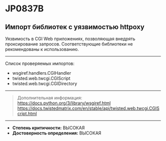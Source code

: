 # JP0837B
## Импорт библиотек с уязвимостью httpoxy
Уязвимость в CGI Web приложениях, позволяющая внедрять проксирование запросов.
Соответствующие библиотеки не рекомендованы к использованию.


---
Список проверяемых импортов:

* wsgiref.handlers.CGIHandler
* twisted.web.twcgi.CGIScript
* twisted.web.twcgi.CGIDirectory

---
> Дополнительная информация:
> <https://docs.python.org/3/library/wsgiref.html>
> <https://docs.twistedmatrix.com/en/stable/api/twisted.web.twcgi.CGIScript.html>
---
* __Степень критичности:__ ВЫСОКАЯ
* __Достоверность определения:__ ВЫСОКАЯ
